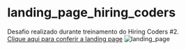 # landing_page_hiring_coders
Desafio realizado durante treinamento do Hiring Coders #2.</br>
[Clique aqui para conferir a landing page](https://alan0170.github.io/landing_page_hiring_coders/)
![landing_page](https://user-images.githubusercontent.com/73854685/126093246-7ac26d98-6b47-4237-b8fe-bd10d6fb959a.png)
